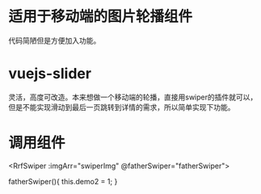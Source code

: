 # 适用于移动端的图片轮播组件
代码简陋但是方便加入功能。

# vuejs-slider
灵活，高度可改造。本来想做一个移动端的轮播，直接用swiper的插件就可以，但是不能实现滑动到最后一页跳转到详情的需求，所以简单实现下功能。

# 调用组件
<RrfSwiper :imgArr="swiperImg" @fatherSwiper="fatherSwiper"></RrfSwiper>

fatherSwiper(){
        this.demo2 = 1;
}
